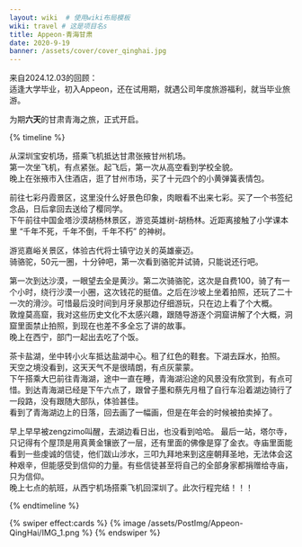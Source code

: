 ```yaml
---
layout: wiki  # 使用wiki布局模板
wiki: travel # 这是项目名s
title: Appeon-青海甘肃
date: 2020-9-19 
banner: /assets/cover/cover_qinghai.jpg
---
```


来自2024.12.03的回顾：  
适逢大学毕业，初入Appeon，还在试用期，就遇公司年度旅游福利，就当毕业旅游。

为期**六天**的甘肃青海之旅，正式开启。

{% timeline %}

<!-- node 2020.9.19 启程 -->
从深圳宝安机场，搭乘飞机抵达甘肃张掖甘州机场。  
第一次坐飞机，有点紧张。起飞后，第一次从高空看到学校全貌。  
晚上在张掖市入住酒店，逛了甘州市场，买了十元四个的小黄弹簧表情包。  

<!-- node 2020.9.20 七彩丹霞+胡杨林 -->
前往七彩丹霞景区，这里没什么好景色印象，肉眼看不出来七彩。买了一个书签纪念品，日后拿回去送给了樱同学。  
下午前往中国金塔沙漠胡杨林景区，游览英雄树-胡杨林。近距离接触了小学课本里 “千年不死，千年不倒，千年不朽” 的神树。

<!-- node 2020.9.21 嘉峪关 -->
游览嘉峪关景区，体验古代将士镇守边关的英雄豪迈。  
骑骆驼，50元一圈，十分钟吧，第一次看到骆驼并试骑，只能说还行吧。

<!-- node 2020.9.22 鸣沙山月牙泉+敦煌莫高窟 -->
第一次到达沙漠，一眼望去全是黄沙。第二次骑骆驼，这次是自费100，骑了有一个小时，绕行沙漠一小圈，这次钱花的挺值。之后在沙坡上坐着拍照，还玩了二十一次的滑沙。可惜最后没时间到月牙泉那边仔细游玩，只在边上看了个大概。  
敦煌莫高窟，我对这些历史文化不太感兴趣，跟随导游逐个洞窟讲解了个大概，洞窟里面禁止拍照，到现在也差不多全忘了讲的故事。  
晚上在西宁，部门一起出去吃了个饭。

<!-- node 2020.9.23 茶卡盐湖+青海湖 -->
茶卡盐湖，坐中转小火车抵达盐湖中心。租了红色的鞋套。下湖去踩水，拍照。
天空之境没看到，这天天气不是很晴朗，有点灰蒙蒙。  
下午搭乘大巴前往青海湖，途中一直在睡，青海湖沿途的风景没有欣赏到，有点可惜。到达青海湖已经是下午六点了，跟曾子墨和蔡先月租了自行车沿着湖边骑行了一段路，没有跟随大部队，体验甚佳。  
看到了青海湖边上的日落，回去画了一幅画，但是在年会的时候被拍卖掉了。

<!-- node 2020.9.24 塔尔寺 -->
早上早早被zengzimo叫醒，去湖边看日出，也没看到哈哈。
最后一站，塔尔寺，只记得有个屋顶是用真黄金镶嵌了一层，还有里面的佛像是穿了金衣。寺庙里面能看到一些虔诚的信徒，他们跋山涉水，三叩九拜地来到这座朝拜圣地，无法体会这种艰辛，但能感受到信仰的力量。有些信徒甚至将自己的全部身家都捐赠给寺庙，只为信仰。  
晚上七点的航班，从西宁机场搭乘飞机回深圳了。此次行程完结！！！

{% endtimeline %}

{% swiper effect:cards %}
{% image /assets/PostImg/Appeon-QingHai/IMG_1.png %}
{% endswiper %}